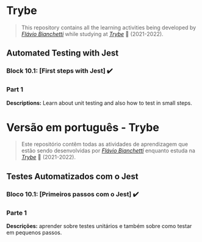 # Trybe

> This repository contains all the learning activities being developed by _[Flávio Bianchetti](https://www.linkedin.com/in/flaviobianchetti/)_ while studying at _[Trybe](https://www.betrybe.com/)_ :rocket: (2021-2022).

## Automated Testing with Jest


### Block 10.1: [First steps with Jest] :heavy_check_mark:

### Part 1

**Descriptions:** Learn about unit testing and also how to test in small steps.

# Versão em português - Trybe

> Este repositório contêm todas as atividades de aprendizagem que estão sendo desenvolvidas por  _[Flávio Bianchetti](https://www.linkedin.com/in/flaviobianchetti/)_ enquanto estuda na _[Trybe](https://www.betrybe.com/)_ :rocket: (2021-2022).

## Testes Automatizados com o Jest


### Bloco 10.1: [Primeiros passos com o Jest] :heavy_check_mark:

### Parte 1

**Descrições:** aprender sobre testes unitários e também sobre como testar em pequenos passos.
